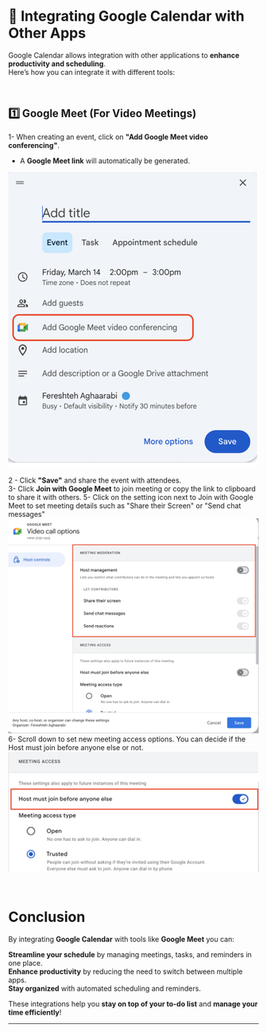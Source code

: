 # 📅 Integrating Google Calendar with Other Apps  

Google Calendar allows integration with other applications to **enhance productivity and scheduling**.  
Here’s how you can integrate it with different tools:  

<br>  

## 1️⃣ Google Meet (For Video Meetings) 

1- When creating an event, click on **"Add Google Meet video conferencing"**.  
- A **Google Meet link** will automatically be generated.  

![Google Calendar Recurrence Settings](images/Screenshot8.png "Share Meet Link")

2 - Click **"Save"**  and share the event with attendees.  
3- Click **Join with Google Meet** to join meeting or copy the link to clipboard to share it with others.
5- Click on the setting icon next to Join with Google Meet to set meeting details such as "Share their Screen" or "Send chat messages"
![Google Calendar Recurrence Settings](images/Screenshot11.png "Set Meeting Details")
6- Scroll down to set new meeting access options. You can decide if the Host must join before anyone else or not.
![Google Calendar Recurrence Settings](images/Screenshot12.png "Share Access Options")

<br>  

 



# Conclusion  

By integrating **Google Calendar** with tools like **Google Meet** you can:  

 **Streamline your schedule** by managing meetings, tasks, and reminders in one place.  
 **Enhance productivity** by reducing the need to switch between multiple apps.  
 **Stay organized** with automated scheduling and reminders.  

These integrations help you **stay on top of your to-do list** and **manage your time efficiently**!

---
